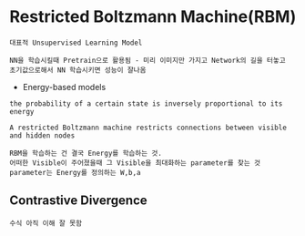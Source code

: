 # Restricted Boltzmann Machine(RBM) 

```
대표적 Unsupervised Learning Model 

NN을 학습시킬때 Pretrain으로 활용됨 - 미리 이미지만 가지고 Network의 길을 터놓고 
초기값으로해서 NN 학습시키면 성능이 잘나옴 

```


- Energy-based models
```
the probability of a certain state is inversely proportional to its energy 

A restricted Boltzmann machine restricts connections between visible and hidden nodes 
```

```
RBM을 학습하는 건 결국 Energy를 학습하는 것. 
어떠한 Visible이 주어졌을때 그 Visible을 최대화하는 parameter를 찾는 것 
parameter는 Energy를 정의하는 W,b,a
```

## Contrastive Divergence
```
수식 아직 이해 잘 못함
```

